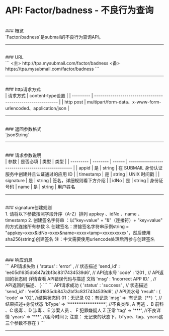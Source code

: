 # API: Factor/badness - 不良行为查询
<br />
### 概览
<br />
`Factor/badness`是submail的不良行为查询API。

------------

<br />
### URL
<br />
```
<主> http://tpa.mysubmail.com/factor/badness  
<备> https://tpa.mysubmail.com/factor/badness
```

------------


<br />
### http请求方式
<br />
| 请求方式  | content-type设置                                             |
| --------- | ------------------------------------------------------------ |
| http post | multipart/form-data、x-www-form-urlencoded、application/json |

------------


<br />
### 返回参数格式
<br />
`jsonString`

------------


<br />
### 请求参数说明
<br />
| 参数      | 是否必填 | 类型   | 类型                                               |
| --------- | -------- | ------ | -------------------------------------------------- |
| appid     | 是       | string | 在 SUBMAIL 身份认证服务中创建并且认证通过的应用 ID |
| timestamp | 是       | string | UNIX 时间戳                                        |
| signature | 是       | string | 签名，详细规则看下方介绍                           |
| idNo | 是 | string | 身份证号码
| name | 是 | string | 用户姓名

------------


<br />
### signature创建规则
<br />
1. 请将以下参数按照字段升序（A-Z）排列    appkey 、idNo 、name 、timestamp
2. 创建签名字符串 ：以"key=value" + "&amp;"（连接符）+ "key=value" 的方式连接所有参数
3. 创建签名：拼接签名字符串示例string = "appkey=xxxx&amp;idNo=xxxx&amp;name=xxxx×tamp=xxxxxxxxxx"，然后使用sha256(string)创建签名  
   注：中文需要使用urlencode处理后再参与创建签名

------------


<br />
### 响应消息
<br />
```
API请求失败
{
    'status'  : 'error' ,                                          // 状态描述
    'send_id' : 'ee05d1635db847a2bf3c8317434539d6',                // API流水号
    'code'    : 1201 ,                                             // API返回的状态码    详情查看 API错误代码与描述  文档
    'msg'     : 'Incorrect APP ID.' ,                              // API返回的描述、  
}
```
```
API请求成功
{
    'status'  : 'success' ,                                       // 状态描述
    'send_id' : 'ee05d1635db847a2bf3c8317434539d6',               // API流水号
    'result' : {
        'code'   => '02',                                         //结果状态码   01：无记录  02：有记录
        'msg'    => '有记录（**）',                                 //结果描述+身份状态
        'bType'  => '*****************',                          //不良类型, A 再逃 、B 前科 、C 吸毒 、D 涉毒 、E 涉案人员 、 F 犯罪嫌疑人 Z 正常
        'tag'    => '***',                                        //不良详情
        'years'  => '***',                                        //距今时间
    };
    注意：
        无记录的状态下，bType、tag、years这三个参数不存在
}
```

------------